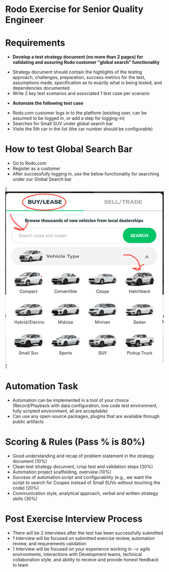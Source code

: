 
# Rodo Exercise for Senior Quality Engineer

# Requirements

+ **Develop a test strategy document (no more than 2 pages) for validating and assuring Rodo customer "global search" functionality**
*	Strategy document should contain the highlights of the testing approach, challenges, preparation, success metrics for the test, assumptions made, specification as to exactly what is being tested, and dependencies documented
*	Write 2 key test scenarios and associated 1 test case per scenario

+ **Automate the following test case**
*	Rodo.com customer logs in to the platform (existing user, can be assumed to be logged in, or add a step for logging-in)
*	Searches for Small SUV under global search bar
*	Visits the 5th car in the list (the car number should be configurable)

# How to test Global Search Bar

* Go to Rodo.com
* Register as a customer
* After successfully logging in, use the below functionality for searching under our Global Search bar


[<img src="https://github.com/Honcker/qa_automation_exercise/blob/main/Screen%20Shot%202021-10-21%20at%2010.32.15%20PM.png">]


# Automation Task

+ Automation can be implemented in a tool of your choice (Record/Playback with data configuration, low code test environment, fully scripted environment, all are acceptable)
+ Can use any open-source packages, plugins that are available through public artifacts


# Scoring & Rules (Pass % is 80%)

+ Good understanding and recap of problem statement in the strategy document (10%)
+ Clean test strategy document, crisp test and validation steps (30%)
+ Automation project scaffolding, overview (10%)
+ Success of automation script and configurability (e.g., we want the script to search for Coupes instead of Small SUVs without touching the code) (20%)
+ Communication style, analytical approach, verbal and written strategy skills (30%)


# Post Exercise Interview Process

+ There will be 2 interviews after the test has been successfully submitted
+ 1 Interview will be focused on submitted exercise review, automation review, and requirements validation
+ 1 Interview will be focused on your experience working in —> agile environments, interactions with Development teams, technical collaboration style, and ability to receive and provide honest feedback to team
